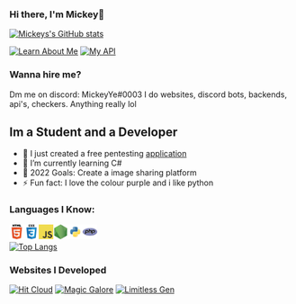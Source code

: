 ### Hi there, I'm Mickey👋 

[![Mickeys's GitHub stats](https://github-readme-stats.vercel.app/api?username=mickey758&theme=radical)](https://github.com/Mickey758)

[![Learn About Me](https://img.shields.io/website?label=mickeysworld.xyz&style=for-the-badge&url=https://mickeysworld.xyz)](https://mickeysworld.xyz)
[![My API](https://img.shields.io/website?label=agalts.xyz&style=for-the-badge&url=https://agalts.xyz)](https://agalts.xyz)

### Wanna hire me?
Dm me on discord: MickeyYe#0003
I do websites, discord bots, backends, api's, checkers. Anything really lol

## Im a Student and a Developer

- 🔭 I just created a free pentesting [application](https://github.com/Mickey758/Calani-AIO)
- 🌱 I’m currently learning C#
- 🥅 2022 Goals: Create a image sharing platform
- ⚡ Fun fact: I love the colour purple and i like python


### Languages I Know:

[<img align="left" alt="HTML5" width="26px" src="https://raw.githubusercontent.com/github/explore/80688e429a7d4ef2fca1e82350fe8e3517d3494d/topics/html/html.png" />](https://html.com)
[<img align="left" alt="CSS3" width="26px" src="https://raw.githubusercontent.com/github/explore/80688e429a7d4ef2fca1e82350fe8e3517d3494d/topics/css/css.png" />](https://web.dev/learn/css/)
[<img align="left" alt="JavaScript" width="26px" src="https://raw.githubusercontent.com/github/explore/80688e429a7d4ef2fca1e82350fe8e3517d3494d/topics/javascript/javascript.png" />](https://www.javascript.com/)
[<img align="left" alt="Node.js" width="26px" src="https://raw.githubusercontent.com/github/explore/80688e429a7d4ef2fca1e82350fe8e3517d3494d/topics/nodejs/nodejs.png" />](https://nodejs.org/en/)
[<img align="left" alt="Node.js" width="26px" src="https://raw.githubusercontent.com/github/explore/80688e429a7d4ef2fca1e82350fe8e3517d3494d/topics/python/python.png" />](https://www.python.org/)
[<img align="left" alt="Node.js" width="26px" src="https://raw.githubusercontent.com/github/explore/80688e429a7d4ef2fca1e82350fe8e3517d3494d/topics/php/php.png" />](https://www.php.net/)
<br/>

[![Top Langs](https://github-readme-stats.vercel.app/api/top-langs/?username=mickey758&layout=compact)](https://github.com/Mickey758)


### Websites I Developed

[![Hit Cloud](https://img.shields.io/website?label=hitly.cloud&style=for-the-badge&url=http://google.com)](https://hitly.cloud)
[![Magic Galore](https://img.shields.io/website?label=magicgalore.xyz&style=for-the-badge&url=https://magicgalore.xyz/)](https://magicgalore.xyz)
[![Limitless Gen](https://img.shields.io/website?label=limitlessgen.xyz&style=for-the-badge&url=https://limitlessgen.xyz/)](https://limitlessgen.xyz)
